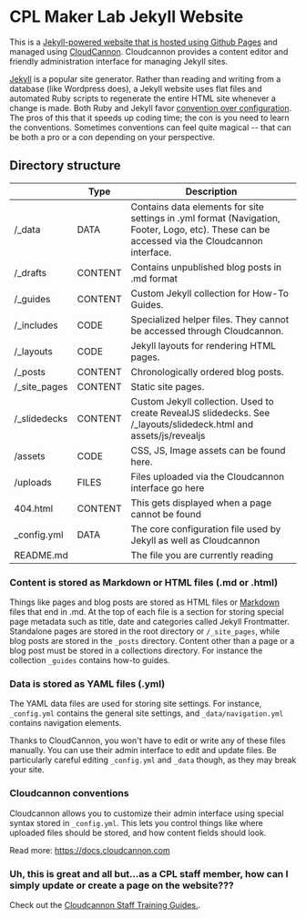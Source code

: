 # CPL Maker Lab Jekyll Website

This is a [Jekyll-powered website that is hosted using Github Pages](https://docs.github.com/en/free-pro-team@latest/github/working-with-github-pages/about-github-pages-and-jekyll) and managed using [CloudCannon](http://cloudcannon.com/). Cloudcannon provides a content editor and friendly administration interface for managing Jekyll sites. 


[Jekyll](https://jekyllrb.com) is a popular site generator. Rather than reading and writing from a database (like Wordpress does), a Jekyll website uses flat files and automated Ruby scripts to regenerate the entire HTML site whenever a change is made. Both Ruby and Jekyll favor [convention over configuration](https://en.wikipedia.org/wiki/Convention_over_configuration). The pros of this that it speeds up coding time; the con is you need to learn the conventions. Sometimes conventions can feel quite magical -- that can be both a pro or a con depending on your perspective.


## Directory structure

|  | Type | Description
--- | --- | --- 
/_data | DATA | Contains data elements for site settings in .yml format (Navigation, Footer, Logo, etc). These can be accessed via the Cloudcannon interface.
/_drafts | CONTENT | Contains unpublished blog posts in .md format
/_guides | CONTENT | Custom Jekyll collection for How-To Guides.
/_includes | CODE | Specialized helper files. They cannot be accessed through Cloudcannon.
/_layouts | CODE | Jekyll layouts for rendering HTML pages.
/_posts | CONTENT | Chronologically ordered blog posts. 
/_site_pages | CONTENT | Static site pages.
/_slidedecks | CONTENT | Custom Jekyll collection. Used to create RevealJS slidedecks. See /_layouts/slidedeck.html and assets/js/revealjs
/assets | CODE | CSS, JS, Image assets can be found here. 
/uploads | FILES | Files uploaded via the Cloudcannon interface go here
404.html | CONTENT | This gets displayed when a page cannot be found
_config.yml | DATA | The core configuration file used by Jekyll as well as Cloudcannon
README.md | | The file you are currently reading


### Content is stored as Markdown or HTML files (.md or .html)

Things like pages and blog posts are stored as HTML files or [Markdown](https://cplmakerlab.github.io/markdown) files that end in .md. At the top of each file is a section for storing special page metadata such as title, date and categories called Jekyll Frontmatter. Standalone pages are stored in the root directory or ```/_site_pages```, while blog posts are stored in the ```_posts``` directory. Content other than a page or a blog post must be stored in a collections directory. For instance the collection ```_guides``` contains how-to guides.

### Data is stored as YAML files (.yml)

The YAML data files are used for storing site settings. For instance, ```_config.yml``` contains the general site settings, and ```_data/navigation.yml``` contains navigation elements. 

Thanks to CloudCannon, you won't have to edit or write any of these files manually. You can use their admin interface to edit and update files. Be particularly careful editing ```_config.yml``` and ```_data``` though, as they may break your site.

### Cloudcannon conventions

Cloudcannon allows you to customize their admin interface using special syntax stored in ```_config.yml```. This lets you control things like where uploaded files should be stored, and how content fields should look.

Read more: https://docs.cloudcannon.com


### Uh, this is great and all but...as a CPL staff member, how can I simply update or create a page on the website???

Check out the [Cloudcannon Staff Training Guides.](https://cplmakerlab.github.io/tags#Staff).



